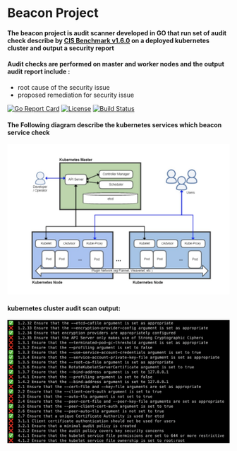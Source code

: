 # Beacon Project
#### The beacon project is audit scanner developed in GO that run set of audit check describe by [CIS Benchmark v1.6.0](https://www.cisecurity.org/benchmark/kubernetes/) on a deployed kubernetes cluster and output a security report 

#### Audit checks are performed  on master and worker nodes and the output audit report include :
* root cause of the security issue
* proposed remediation for security issue

[![Go Report Card](https://goreportcard.com/badge/github.com/chen-keinan/beacon)](https://goreportcard.com/report/github.com/chen-keinan/beacon)
[![License](https://img.shields.io/badge/License-Apache%202.0-blue.svg)](https://github.com/chen-keinan/beacon/blob/main/LICENSE)
[![Build Status](https://travis-ci.org/chen-keinan/beacon.svg?branch=main)](https://travis-ci.org/chen-keinan/beacon)


#### The Following diagram describe the kubernetes services which beacon service check   
![k8s arch](./pkg/images/k8s_arch.png?raw=true)

#### kubernetes cluster audit scan output: 
![k8s audit](./pkg/images/k8s_audit.png?raw=true)

